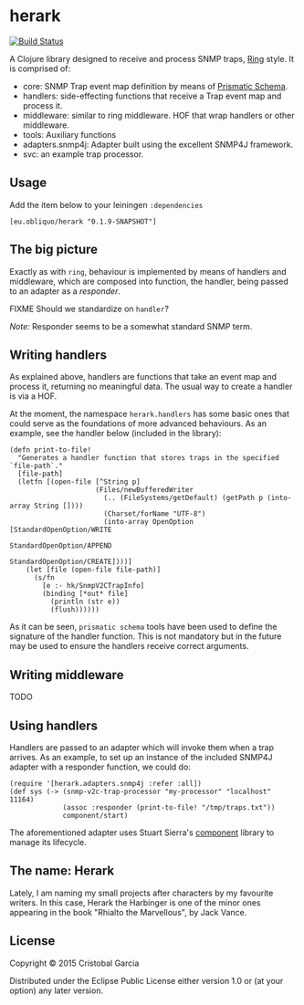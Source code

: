 # herark

[![Build Status](https://travis-ci.org/c-garcia/herark.svg)](https://travis-ci.org/c-garcia/herark)

A Clojure library designed to receive and process SNMP traps, [Ring](https://github.com/ring-clojure/ring) style. 
It is comprised of:

* core: SNMP Trap event map definition by means of [Prismatic Schema](https://github.com/Prismatic/schema).
* handlers: side-effecting functions that receive a Trap event map and process it.
* middleware: similar to ring middleware. HOF that wrap handlers or other middleware.
* tools: Auxiliary functions
* adapters.snmp4j: Adapter built using the excellent SNMP4J framework.
* svc: an example trap processor.

## Usage

Add the item below to your leiningen `:dependencies`

    [eu.obliquo/herark "0.1.9-SNAPSHOT"]
    
## The big picture

Exactly as with `ring`, behaviour is implemented by means of handlers and middleware, which are composed into function, 
the handler, being passed to an adapter as a _responder_.

FIXME Should we standardize on `handler`?

*Note:* Responder seems to be a somewhat standard SNMP term.

## Writing handlers

As explained above, handlers are functions that take an event map and process it, returning no meaningful data. The
usual way to create a handler is via a HOF.

At the moment, the namespace `herark.handlers` has some basic ones that could serve as the foundations of more 
advanced behaviours. As an example, see the handler below (included in the library):

    (defn print-to-file!
      "Generates a handler function that stores traps in the specified `file-path`."
      [file-path]
      (letfn [(open-file [^String p]
                         (Files/newBufferedWriter
                           (.. (FileSystems/getDefault) (getPath p (into-array String [])))
                           (Charset/forName "UTF-8")
                           (into-array OpenOption [StandardOpenOption/WRITE
                                                   StandardOpenOption/APPEND
                                                   StandardOpenOption/CREATE])))]
        (let [file (open-file file-path)]
          (s/fn
            [e :- hk/SnmpV2CTrapInfo]
            (binding [*out* file]
              (println (str e))
              (flush))))))
              
As it can be seen, `prismatic schema` tools have been used to define the signature of the handler function. This
is not mandatory but in the future may be used to ensure the handlers receive correct arguments.

## Writing middleware

TODO
              
## Using handlers

Handlers are passed to an adapter which will invoke them when a trap arrives. As an example, to set up an instance
of the included SNMP4J adapter with a responder function, we could do:

    (require '[herark.adapters.snmp4j :refer :all])
    (def sys (-> (snmp-v2c-trap-processor "my-processor" "localhost" 11164)
                 (assoc :responder (print-to-file! "/tmp/traps.txt"))
                 component/start)
              
The aforementioned adapter uses Stuart Sierra's [component](https://github.com/stuartsierra/component) 
library to manage its lifecycle.


## The name: Herark

Lately, I am naming my small projects after characters by my favourite writers. In this case, Herark the Harbinger 
is one of the minor ones appearing in the book "Rhialto the Marvellous", by Jack Vance.

## License

Copyright © 2015 Cristobal Garcia

Distributed under the Eclipse Public License either version 1.0 or (at
your option) any later version.

